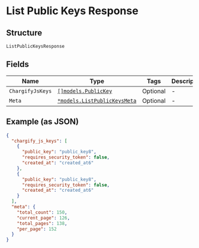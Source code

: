 
# List Public Keys Response

## Structure

`ListPublicKeysResponse`

## Fields

| Name | Type | Tags | Description |
|  --- | --- | --- | --- |
| `ChargifyJsKeys` | [`[]models.PublicKey`](public-key.md) | Optional | - |
| `Meta` | [`*models.ListPublicKeysMeta`](list-public-keys-meta.md) | Optional | - |

## Example (as JSON)

```json
{
  "chargify_js_keys": [
    {
      "public_key": "public_key8",
      "requires_security_token": false,
      "created_at": "created_at6"
    },
    {
      "public_key": "public_key8",
      "requires_security_token": false,
      "created_at": "created_at6"
    }
  ],
  "meta": {
    "total_count": 150,
    "current_page": 126,
    "total_pages": 138,
    "per_page": 152
  }
}
```

